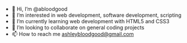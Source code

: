 - 👋 Hi, I’m @abloodgood
- 👀 I’m interested in web development, software development, scripting
- 🌱 I’m currently learning web development with HTML5 and CSS3
- 💞️ I’m looking to collaborate on general coding projects
- 📫 How to reach me ashleybloodgood@gmail.com

<!---
abloodgood/abloodgood is a ✨ special ✨ repository because its `README.md` (this file) appears on your GitHub profile.
You can click the Preview link to take a look at your changes.
--->
